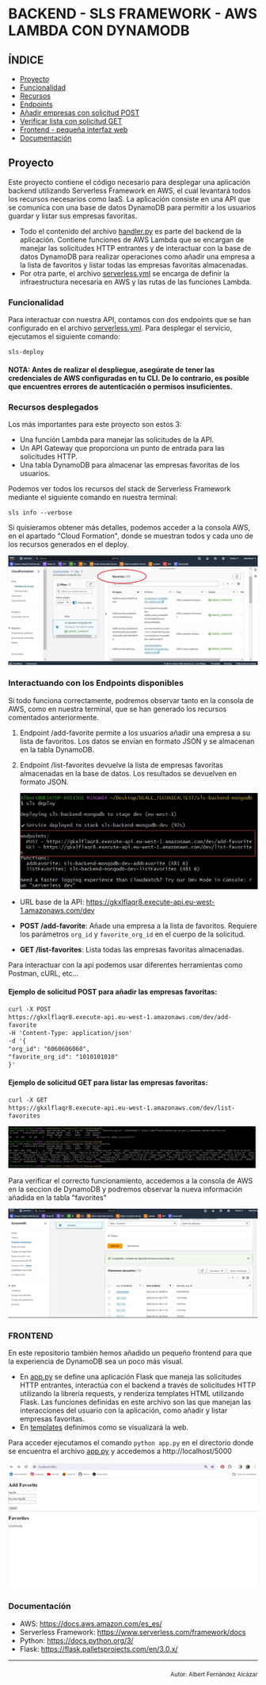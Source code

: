 # BACKEND - SLS FRAMEWORK - AWS LAMBDA CON DYNAMODB

## ÍNDICE
- [Proyecto](#proyecto)
- [Funcionalidad](#funcionalidad)
- [Recursos](#recursos-desplegados)
- [Endpoints](#interactuando-con-los-endpoints-disponibles)
- [Añadir empresas con solicitud POST](#ejemplo-de-solicitud-post-para-añadir-las-empresas-favoritas)
- [Verificar lista con solicitud GET](#ejemplo-de-solicitud-get-para-listar-las-empresas-favoritas)
- [Frontend - pequeña interfaz web](#frontend)
- [Documentación](#documentación)

## Proyecto
Este proyecto contiene el código necesario para desplegar una aplicación backend utilizando Serverless Framework en AWS, el cual levantará todos los recursos necesarios como IaaS. 
La aplicación consiste en una API que se comunica con una base de datos DynamoDB para permitir a los usuarios guardar y listar sus empresas favoritas.
 - Todo el contenido del archivo [handler.py](handler.py) es parte del backend de la aplicación. Contiene funciones de AWS Lambda que se encargan de manejar las solicitudes HTTP entrantes y de interactuar con la base de datos DynamoDB para realizar operaciones como añadir una empresa a la lista de favoritos y listar todas las empresas favoritas almacenadas.
 - Por otra parte, el archivo [serverless.yml](serverless.yml) se encarga de definir la infraestructura necesaria en AWS y las rutas de las funciones Lambda.


### Funcionalidad
Para interactuar con nuestra API, contamos con dos endpoints que se han configurado en el archivo [serverless.yml](serverless.yml). Para desplegar el servicio, ejecutamos el siguiente comando:


```
sls-deploy
```


#### NOTA: Antes de realizar el despliegue, asegúrate de tener las credenciales de AWS configuradas en tu CLI. De lo contrario, es posible que encuentres errores de autenticación o permisos insuficientes.


### Recursos desplegados
Los más importantes para este proyecto son estos 3:

- Una función Lambda para manejar las solicitudes de la API.
- Un API Gateway que proporciona un punto de entrada para las solicitudes HTTP.
- Una tabla DynamoDB para almacenar las empresas favoritas de los usuarios.

Podemos ver todos los recursos del stack de Serverless Framework mediante el siguiente comando en nuestra terminal:

```
sls info --verbose
```

Si quisieramos obtener más detalles, podemos acceder a la consola AWS, en el apartado "Cloud Formation", donde se muestran todos y cada uno de los recursos generados en el deploy.


![AWS - CLOUD FORMATION](img/img0.jpg)


### Interactuando con los Endpoints disponibles
Si todo funciona correctamente, podremos observar tanto en la consola de AWS, como en nuestra terminal, que se han generado los recursos comentados anteriormente.

1. Endpoint /add-favorite permite a los usuarios añadir una empresa a su lista de favoritos. Los datos se envían en formato JSON y se almacenan en la tabla DynamoDB.
2. Endpoint /list-favorites devuelve la lista de empresas favoritas almacenadas en la base de datos. Los resultados se devuelven en formato JSON.

    <img src="img\img5.jpg" alt="endpoints" style="width75%; margin:auto;">

- URL base de la API: https://gkxlflaqr8.execute-api.eu-west-1.amazonaws.com/dev


- **POST /add-favorite**: Añade una empresa a la lista de favoritos. Requiere los parámetros `org_id` y `favorite_org_id` en el cuerpo de la solicitud.
- **GET /list-favorites**: Lista todas las empresas favoritas almacenadas.

Para interactuar con la api podemos usar diferentes herramientas como Postman, cURL, etc... 
#### Ejemplo de solicitud POST para añadir las empresas favoritas:

```
curl -X POST
https://gkxlflaqr8.execute-api.eu-west-1.amazonaws.com/dev/add-favorite
-H 'Content-Type: application/json'
-d '{
"org_id": "6060606060",
"favorite_org_id": "1010101010"
}'
```

#### Ejemplo de solicitud GET para listar las empresas favoritas:

```
curl -X GET
https://gkxlflaqr8.execute-api.eu-west-1.amazonaws.com/dev/list-favorites
```

![output](img/img4.jpg)

Para verificar el correcto funcionamiento, accedemos a la consola de AWS en la seccion de DynamoDB y podremos observar la nueva información añadida en la tabla "favorites"

![DynamoDB](img/img2.jpg)


### FRONTEND
En este repositorio también hemos añadido un pequeño frontend para que la experiencia de DynamoDB sea un poco más visual.

- En [app.py](app.py) se define una aplicación Flask que maneja las solicitudes HTTP entrantes, interactúa con el backend a través de solicitudes HTTP utilizando la librería requests, y renderiza templates HTML utilizando Flask. Las funciones definidas en este archivo son las que manejan las interacciones del usuario con la aplicación, como añadir y listar empresas favoritas.
- En [templates](templates) definimos como se visualizará la web.

Para acceder ejecutamos el comando ```python app.py``` en el directorio donde se encuentra el archivo [app.py](app.py) y accedemos a http://localhost/5000

![web](img/img1.jpg)

### Documentación
- AWS: https://docs.aws.amazon.com/es_es/
- Serverless Framework: https://www.serverless.com/framework/docs
- Python: https://docs.python.org/3/
- Flask: https://flask.palletsprojects.com/en/3.0.x/

---

<p align="right"><sub>Autor: Albert Fernández Alcázar</sub></p>
